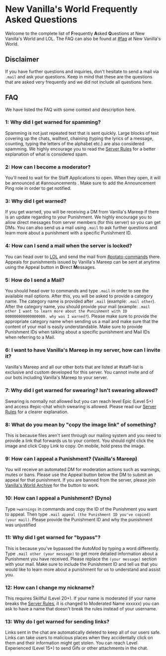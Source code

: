 # New Vanilla's World Frequently Asked Questions
Welcome to the complete list of **F**requently **A**sked **Q**uestions at New Vanilla's World and LOL. The FAQ can also be found at [#faq](https://discord.gg/cB6gXF5rxp) at New Vanilla's World.

## Disclaimer
If you have further questions and inquiries, don't hesitate to send a mail via `.mail` and ask your questions. Keep in mind that these are the questions that are asked very frequently and we did not include all questions here.

## FAQ
We have listed the FAQ with some context and description here.

### 1: Why did I get warned for spamming?
Spamming is not just repeated text that is sent quickly. Large blocks of text covering up the chats, walltext, chaining (typing the lyrics of a message, counting, typing the letters of the alphabet etc.) are also considered spamming. We highly encourage you to read the [Server Rules]( https://github.com/Vanillas-Development-Team/New-Vanillas-World-Resources/blob/main/Rules.md) for a better explanation of what is considered spam.

### 2: How can I become a moderator?
You'll need to wait for the Staff Applications to open. When they open, it will be announced at #⁠announcements . Make sure to add the Announcement Ping role in order to get notified.

### 3: Why did I get warned?
If you get warned, you will be receiving a DM from Vanilla's Mareep if there is an update regarding to your Punishment. We highly encourage you to allow direct messages from server members (for this server) so you can get DMs. You can also send us a mail using `.mail` to ask further questions and learn more about a punishment with a specific Punishment ID.

### 4: How can I send a mail when the server is locked?
You can head over to [LOL](https://discord.gg/Ax385KPvth) and send the mail from [#potato-commands](https://discord.gg/Ax385KPvth) there. Appeals for punishments issued by Vanilla's Mareep can be sent at anytime using the Appeal button in **D**irect **M**essages.

### 5: How do I send a Mail?
You should head over to ⁠commands and type `.mail` in order to see the available mail options. After this, you will be asked to provide a category name. The category name is provided after `.mail` (example: `.mail other`). After the category name, you should provide your mail (example: `.mail other I want to learn more about the Punishment with ID 000000000000000000. why was I warned?`). Please make sure to provide the appropriate category name when sending us a mail and make sure that the content of your mail is easily understandable. Make sure to provide Punishment IDs when talking about a specific punishment and Mail IDs when referring to a Mail.

### 6: I want to have Vanilla's Mareep in my server, how can I invite it?
Vanilla's Mareep and all our other bots that are listed at ⁠#staff-list is exclusive and custom developed for this server. You cannot invite and of our bots including Vanilla's Mareep to your server.

### 7:  Why did I get warned for swearing? Isn't swearing allowed?
Swearing is normally not allowed but you can reach level Epic (Level 5+) and access ⁠#epic-chat which swearing is allowed. Please read our [Server Rules]( https://github.com/Vanillas-Development-Team/New-Vanillas-World-Resources/blob/main/Rules.md) for a clearer explanation.

### 8: What do you mean by "copy the image link" of something?
This is because files aren't sent through our mailing system and you need to provide a link that forwards us to your content. You should right click the image and click Copy Link to copy. On mobile, hold press the image.

### 9: How can I appeal a Punishment? (Vanilla's Mareep)
You will receive an automated DM for moderation actions such as warnings, mutes or bans. Please use the Appeal button below the DM to submit an appeal for that punishment. If you are banned from the server, please join [Vanilla's World Archive](https://discord.gg/UCYZTMBDh9 ) for the button to work.

### 10: How can I appeal a Punishment? (Dyno)
Type `>warnings` in ⁠commands and copy the ID of the Punishment you want to appeal. Then type `.mail appeal (the Punishment ID you've copied) (your mail)`. Please provide the Punishment ID and why the punishment was unjustified

### 11: Why did I get warned for "bypass"?
This is because you've bypassed the AutoMod by typing a word differently. Type `.mail other (your message)` to get more detailed information about a Punishment you have received. Please replace the `(your message)` section with your mail. Make sure to include the Punishment ID and tell us that you would like to learn more about a punishment for us to understand and assist you.

### 12: How can I change my nickname?
This requires Skillful  (Level 20+). If your name is moderated (if your name breaks the [Server Rules]( https://github.com/Vanillas-Development-Team/New-Vanillas-World-Resources/blob/main/Rules.md), it is changed to Moderated Name xxxxxx) you can ask to have a name that doesn't break the rules instead of your username.

### 13: Why do I get warned for sending links?
Links sent in the chat are automatically deleted to keep all of our users safe. Links can take users to malicious places when they accidentally click on them and their information might get stolen. You can reach Level Experienced (Level 15+) to send Gifs or other attachments in the chat. 
